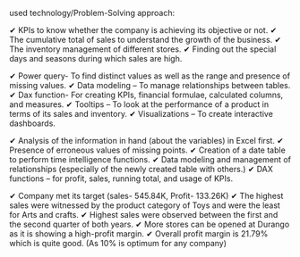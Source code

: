 used technology/Problem-Solving approach:

✔ KPIs to know whether the company is achieving its objective or not.
✔ The cumulative total of sales to understand the growth of the business.
✔ The inventory management of different stores.
✔ Finding out the special days and seasons during which sales are high.

✔ Power query- To find distinct values as well as the range and presence of missing values.
✔ Data modeling – To manage relationships between tables.
✔ Dax function- For creating KPIs, financial formulae, calculated columns, and measures.
✔ Tooltips – To look at the performance of a product in terms of its sales and inventory.
✔ Visualizations – To create interactive dashboards.

✔ Analysis of the information in hand (about the variables) in Excel first.
✔ Presence of erroneous values of missing points.
✔ Creation of a date table to perform time intelligence functions.
✔ Data modeling and management of relationships (especially of the newly created table with others.)
✔ DAX functions – for profit, sales, running total, and usage of KPIs.

✔ Company met its target (sales- 545.84K, Profit- 133.26K)
✔ The highest sales were witnessed by the product category of Toys and were the least for Arts and crafts.
✔ Highest sales were observed between the first and the second quarter of both years.
✔ More stores can be opened at Durango as it is showing a high-profit margin.
✔ Overall profit margin is 21.79% which is quite good. (As 10% is optimum for any company)
